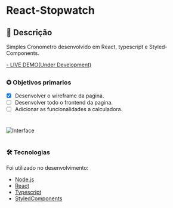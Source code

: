 # React-Stopwatch
## 📖 Descrição 
<p>Simples Cronometro desenvolvido em React, typescript e Styled-Components. </p>

<a href="https://github.com/GuilhermeNono" target="_blank">- LIVE DEMO(Under Development)</a>

##

### ✪ Objetivos primarios

- [x] Desenvolver o wireframe da pagina.
- [ ] Desenvolver todo o frontend da pagina.
- [ ] Adicionar as funcionalidades a calculadora.

#
![Interface](https://i.imgur.com/2Sbz22a.png)
#

### 🛠 Tecnologias

Foi utilizado no desenvolvimento:
- [Node.js](https://nodejs.org/en/)
- [React](https://pt-br.reactjs.org/)
- [Typescript](https://www.typescriptlang.org/)
- [StyledComponents](https://styled-components.com/)

